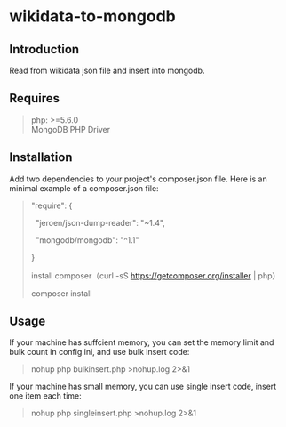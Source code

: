 # wikidata-to-mongodb

## Introduction  
Read from wikidata json file and insert into mongodb.

## Requires  
> php: >=5.6.0  
> MongoDB PHP Driver

## Installation  
Add two dependencies to your project's composer.json file. Here is an minimal example of a composer.json file:

> "require": { 
> 
>   "jeroen/json-dump-reader": "~1.4", 
> 
>   "mongodb/mongodb": "^1.1"  
> 
> }
> 
> install composer（curl -sS https://getcomposer.org/installer | php）
> 
> composer install

## Usage  
If your machine has suffcient memory, you can set the memory limit and bulk count in config.ini, and use bulk insert code:
> nohup php bulkinsert.php >nohup.log 2>&1

If your machine has small memory, you can use single insert code, insert one item each time: 
> nohup php singleinsert.php >nohup.log 2>&1    
